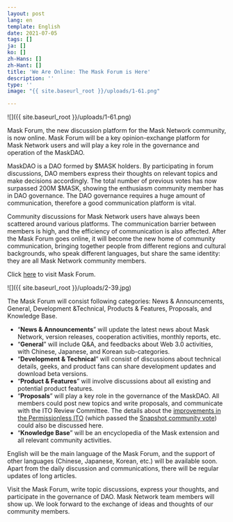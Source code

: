 ```yaml
---
layout: post
lang: en
template: English
date: 2021-07-05
tags: []
ja: []
ko: []
zh-Hans: []
zh-Hant: []
title: 'We Are Online: The Mask Forum is Here'
description: ''
type: ''
image: "{{ site.baseurl_root }}/uploads/1-61.png"

---
```

![]({{ site.baseurl_root }}/uploads/1-61.png)

Mask Forum, the new discussion platform for the Mask Network community, is now online. Mask Forum will be a key opinion-exchange platform for Mask Network users and will play a key role in the governance and operation of the MaskDAO.

MaskDAO is a DAO formed by $MASK holders. By participating in forum discussions, DAO members express their thoughts on relevant topics and make decisions accordingly. The total number of previous votes has now surpassed 200M $MASK, showing the enthusiasm community member has in DAO governance. The DAO governance requires a huge amount of communication, therefore a good communication platform is vital.

Community discussions for Mask Network users have always been scattered around various platforms. The communication barrier between members is high, and the efficiency of communication is also affected. After the Mask Forum goes online, it will become the new home of community communication, bringing together people from different regions and cultural backgrounds, who speak different languages, but share the same identity: they are all Mask Network community members.

Click [here](http://we.mask.io/) to visit Mask Forum.

![]({{ site.baseurl_root }}/uploads/2-39.jpg)

The Mask Forum will consist following categories: News & Announcements, General, Development &Technical, Products & Features, Proposals, and Knowledge Base.

* “**News & Announcements**” will update the latest news about Mask Network, version releases, cooperation activities, monthly reports, etc.
* “**General**” will include Q&A, and feedbacks about Web 3.0 activities, with Chinese, Japanese, and Korean sub-categories.
* “**Development & Technical**” will consist of discussions about technical details, geeks, and product fans can share development updates and download beta versions.
* “**Product & Features**” will involve discussions about all existing and potential product features.
* “**Proposals**” will play a key role in the governance of the MaskDAO. All members could post new topics and write proposals, and communicate with the ITO Review Committee. The details about the [improvements in the Permissionless ITO](https://masknetwork.medium.com/improvements-in-the-ito-review-committee-application-process-f5811148b6a) (which passed the [Snapshot community vote](https://snapshot.org/#/masknetwork.eth/proposal/QmfYBYP7mKu7Tt6zdeVRWSh4uDPaLfz5JXT1dLS7WFiahE)) could also be discussed here.
* “**Knowledge Base**” will be an encyclopedia of the Mask extension and all relevant community activities.

English will be the main language of the Mask Forum, and the support of other languages (Chinese, Japanese, Korean, etc.) will be available soon. Apart from the daily discussion and communications, there will be regular updates of long articles.

Visit the Mask Forum, write topic discussions, express your thoughts, and participate in the governance of DAO. Mask Network team members will show up. We look forward to the exchange of ideas and thoughts of our community members.
